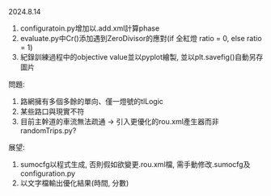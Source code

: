 2024.8.14

1. configuratoin.py增加以.add.xml計算phase
2. evaluate.py中Cr()添加遇到ZeroDivisor的應對(if 全紅燈 ratio = 0, else ratio = 1)
3. 紀錄訓練過程中的objective value並以pyplot繪製, 並以plt.savefig()自動另存圖片

問題:
1. 路網擁有多個多餘的單向、僅一燈號的tlLogic
2. 某些路口與現實不符
3. 目前主幹道的車流無法疏通 -> 引入更優化的rou.xml產生器而非randomTrips.py?

展望:
1. sumocfg以程式生成, 否則假如欲變更.rou.xml檔, 需手動修改.sumocfg及configuration.py
2. 以文字檔輸出優化結果(時間, 分數)